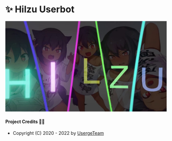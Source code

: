 # ✨ Hilzu Userbot



![Fast and practical userbot for telegram to make your life easier](.gitbook/assets/maxresdefault.jpg)

#### Project Credits 💆‍♂️

* Copyright (C) 2020 - 2022 by [UsergeTeam](https://github.com/UsergeTeam)

